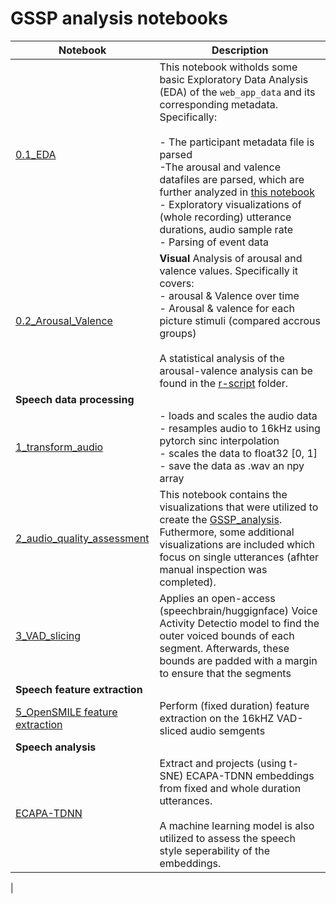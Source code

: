 # GSSP analysis notebooks


| Notebook | Description |
|------|------|
| [0.1_EDA](0.1_EDA.ipynb) | This notebook witholds some basic Exploratory Data Analysis (EDA) of the `web_app_data` and its corresponding metadata. Specifically: <br><br> - The participant metadata file is parsed <br> -The arousal and valence datafiles are parsed, which are further analyzed in [this notebook](0.2_Arousal_Valence_analysis.ipynb)<br> - Exploratory visualizations of (whole recording) utterance durations, audio sample rate <br> - Parsing of event data  | 
| [0.2_Arousal_Valence](0.2_Arousal_Valence_analysis.ipynb) | **Visual** Analysis of arousal and valence values. Specifically it covers: <br> - arousal & Valence over time <br> - Arousal & valence for each picture stimuli (compared accrous groups) <br><br> A statistical analysis of the arousal-valence analysis can be found in the [r-script](../scripts/) folder.  |
| **Speech data processing** | |
| [1_transform_audio](0.2.1_Process_audio_Transform.ipynb) | - loads and scales the audio data <br> - resamples audio to 16kHz using pytorch sinc interpolation <br> - scales the data to float32 [0, 1] <br> - save the data as .wav an npy array   |
| [2_audio_quality_assessment](0.3_Process_audio_Analyze_quality.ipynb) | This notebook contains the visualizations that were utilized to create the [GSSP_analysis](../loc_data/GSSP_manual_analysis.tsv). Futhermore, some additional visualizations are included which focus on single utterances (afhter manual inspection was completed). |
| [3_VAD_slicing](0.4_Process_audio_Parse_VAD_slice.ipynb) | Applies an open-access (speechbrain/huggignface) Voice Activity Detectio model to find the outer voiced bounds of each segment. Afterwards, these bounds are padded with a margin to ensure that the segments  |
| **Speech feature extraction** | |
| [5_OpenSMILE feature extraction](0.4.1_Process_audio_Parse_Extract_feats.ipynb) |  Perform (fixed duration) feature extraction on the 16kHZ VAD-sliced audio semgents|
| **Speech analysis** | |
| [ECAPA-TDNN](0.6_ECPA_TDNN_npy.ipynb) | Extract and projects (using t-SNE) ECAPA-TDNN embeddings from fixed and whole duration utterances.<br><br>A machine learning model is also utilized to assess the speech style seperability of the embeddings.  | 


| []()